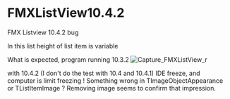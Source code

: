 # FMXListView10.4.2
FMX Listview 10.4.2 bug

In this list height of list item is variable

What is expected, program running  10.3.2 
![Capture_FMXListView_r](https://user-images.githubusercontent.com/51124639/111062811-904a6200-84ab-11eb-8abf-d6a206ca71c2.PNG)
  
with 10.4.2 (I don't do the test with 10.4 and 10.4.1) IDE freeze, and computer is limit freezing !
Something wrong in TImageObjectAppearance or TListItemImage ? Removing image seems to confirm that impression.  
